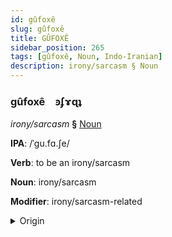 ```yaml
---
id: gûfoxê
slug: gûfoxê
title: GÛFOXÊ
sidebar_position: 265
tags: [gûfoxê, Noun, Indo-Iranian]
description: irony/sarcasm § Noun
---
```


### gûfoxê&emsp;<span kind="abugida">ꜿʄɤɋʇ</span>

*irony/sarcasm* **§** [Noun](../../tags/Noun)

**IPA**: /ˈgu.fɑ.ʃe/

**Verb**: to be an irony/sarcasm

**Noun**: irony/sarcasm

**Modifier**: irony/sarcasm-related

<details>
    <summary>Origin</summary>
    Persian گواژه‎ govâže [guːvɒːʒe]<br/>
    <em>Indo-Iranian Language Family</em>
</details>